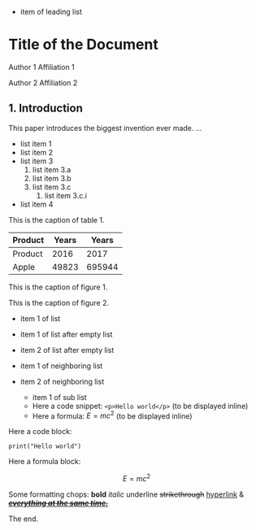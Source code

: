 - item of leading list

# Title of the Document

Author 1
Affiliation 1

Author 2
Affiliation 2

## 1. Introduction

This paper introduces the biggest invention ever made. ...

- list item 1
- list item 2
- list item 3
    1. list item 3.a
    2. list item 3.b
    3. list item 3.c
        1. list item 3.c.i
- list item 4

This is the caption of table 1.

| Product   |   Years |   Years |
|-----------|---------|---------|
| Product   |    2016 |    2017 |
| Apple     |   49823 |  695944 |

This is the caption of figure 1.

<!-- image -->

This is the caption of figure 2.

<!-- image -->

- item 1 of list

- item 1 of list after empty list
- item 2 of list after empty list

- item 1 of neighboring list
- item 2 of neighboring list
    - item 1 of sub list
    - Here a code snippet: `<p>Hello world</p>` (to be displayed inline)
    - Here a formula: $E=mc^2$ (to be displayed inline)

Here a code block:

```
print("Hello world")
```

Here a formula block:

$$E=mc^2$$

<!-- missing-key-value-item -->

<!-- missing-form-item -->

Some formatting chops: **bold** *italic* underline ~~strikethrough~~ [hyperlink](.) &amp; [~~***everything at the same time.***~~](https://github.com/DS4SD/docling)

The end.
